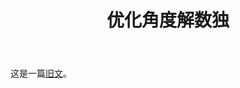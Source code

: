 ﻿---
layout: post
title: 优化角度解数独
category: 博客
keywords: 博客
---

这是一篇[旧文](https://www.zybuluo.com/cleardusk/note/638899)。

